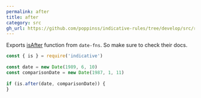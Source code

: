 ```yaml
---
permalink: after
title: after
category: src
gh_url: https://github.com/poppinss/indicative-rules/tree/develop/src/raw/after.ts
---
```


Exports [isAfter](https://date-fns.org/v1.30.1/docs/isAfter) function from `date-fns`. So
make sure to check their docs.
 
```js
const { is } = require('indicative')
 
const date = new Date(1989, 6, 10)
const comparisonDate = new Date(1987, 1, 11)
 
if (is.after(date, comparisonDate)) {
}
```